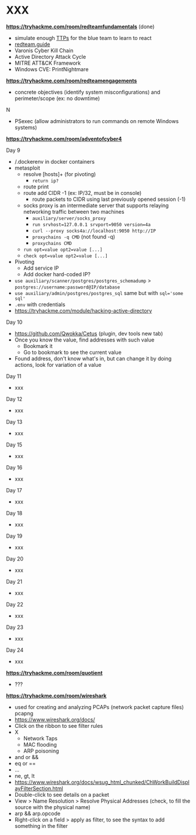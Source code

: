 # XXX

**https://tryhackme.com/room/redteamfundamentals** (done)

* simulate enough [TTPs](https://csrc.nist.gov/glossary/term/Tactics_Techniques_and_Procedures) for the blue team to learn to react
* [redteam.guide](https://redteam.guide/)
* Varonis Cyber Kill Chain 
* Active Directory Attack Cycle 
* MITRE ATT&CK Framework
* Windows CVE: PrintNightmare

**https://tryhackme.com/room/redteamengagements**

* concrete objectives (identify system misconfigurations) and perimeter/scope (ex: no downtime)

N

* PSexec (allow administrators to run commands on remote Windows systems)

**https://tryhackme.com/room/adventofcyber4**

Day 9

* /.dockerenv in docker containers
* metasploit
  * resolve [hosts]+ (for pivoting)
    * `return ip?`
  * route print
  * route add CIDR -1 (ex: IP/32, must be in console)
    * route packets to CIDR using last previously opened session (-1)
  * socks proxy is an intermediate server that supports relaying networking traffic between two machines
    * `auxiliary/server/socks_proxy`
    * `run srvhost=127.0.0.1 srvport=9050 version=4a`
    * `curl --proxy socks4a://localhost:9050 http://IP`
    * `proxychains -q CMD` (not found -q)
    * `proxychains CMD`
  * `run opt=value opt2=value [...]`
  * `check opt=value opt2=value [...]`
* Pivoting
  * Add service IP
  * Add docker hard-coded IP?
* `use auxiliary/scanner/postgres/postgres_schemadump` > `postgres://username:password@IP/database` 
* `use auxiliary/admin/postgres/postgres_sql` same but with `sql='some sql'`
* `.env` with credentials
* https://tryhackme.com/module/hacking-active-directory

Day 10

* https://github.com/Qwokka/Cetus (plugin, dev tools new tab)
* Once you know the value, find addresses with such value
  * Bookmark it
  * Go to bookmark to see the current value
* Found address, don't know what's in, but can change it by doing actions, look for variation of a value

Day 11

* xxx

Day 12

* xxx

Day 13

* xxx

Day 15

* xxx

Day 16

* xxx

Day 17

* xxx

Day 18

* xxx

Day 19

* xxx

Day 20

* xxx

Day 21

* xxx

Day 22

* xxx

Day 23

* xxx

Day 24

* xxx

**https://tryhackme.com/room/quotient**

* ???

**https://tryhackme.com/room/wireshark**

* used for creating and analyzing PCAPs (network packet capture files) pcapng
* https://www.wireshark.org/docs/
* Click on the ribbon to see filter rules
* X
  * Network Taps
  * MAC flooding
  * ARP poisoning
* and or &&
* eq or ==
* ...
* ne, gt, lt
* https://www.wireshark.org/docs/wsug_html_chunked/ChWorkBuildDisplayFilterSection.html
* Double-click to see details on a packet
* View > Name Resolution > Resolve Physical Addresses (check, to fill the source with the physical name)
* arp && arp.opcode
* Right-click on a field > apply as filter, to see the syntax to add something in the filter